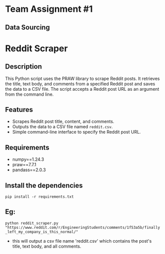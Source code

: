 # Team Assignment #1
## Data Sourcing

# Reddit Scraper

## Description

This Python script uses the PRAW library to scrape Reddit posts. It retrieves the title, text body, and comments from a specified Reddit post and saves the data to a CSV file. The script accepts a Reddit post URL as an argument from the command line.

## Features

- Scrapes Reddit post title, content, and comments.
- Outputs the data to a CSV file named `reddit.csv`.
- Simple command-line interface to specify the Reddit post URL.

## Requirements
- numpy==1.24.3
- praw==7.7.1
- pandass==2.0.3

## Install the dependencies
`pip install -r requirements.txt`

## Eg:
`python reddit_scraper.py "https://www.reddit.com/r/EngineeringStudents/comments/1f53a5b/finally_left_my_company_is_this_normal/"`
- this will output a csv file name 'reddit.csv' which contains the post's title, text body, and all comments.